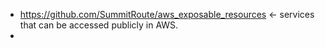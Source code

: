 - https://github.com/SummitRoute/aws_exposable_resources <- services that can be accessed publicly in AWS.
- 